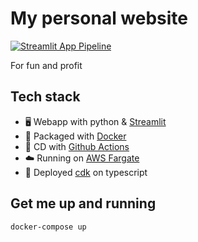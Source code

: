 # My personal website
[![Streamlit App Pipeline](https://github.com/RafaelAMello/rafaelathaydemello-website/actions/workflows/pipeline.yml/badge.svg?branch=main)](https://github.com/RafaelAMello/rafaelathaydemello-website/actions/workflows/pipeline.yml)

For fun and profit
## Tech stack
- 🖥️ Webapp with python & [Streamlit](https://streamlit.io/)
- 🔨 Packaged with [Docker](https://www.docker.com/)
- 👷 CD with [Github Actions](https://github.com/features/actions)
- ☁️ Running on [AWS Fargate](https://aws.amazon.com/fargate/)
- 🚢 Deployed [cdk](https://docs.aws.amazon.com/cdk/latest/guide/home.html) on typescript
## Get me up and running
```bash
docker-compose up
```

